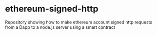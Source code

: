 # ethereum-signed-http
Repository showing how to make ethereum account signed http requests from a Dapp
to a node.js server using a smart contract

